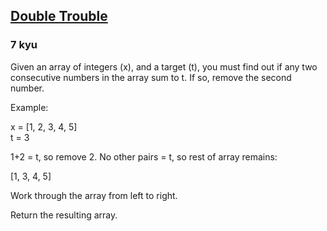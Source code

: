 <h2><a href=https://www.codewars.com/kata/57f7796697d62fc93d0001b8/train/javascript target="_blank">Double Trouble</a></h2><h3>7 kyu</h3><p>Given an array of integers (x), and a target (t), you must find out if any two consecutive numbers in the array sum to t. If so, remove the second number.</p><p>Example:</p><p>x = [1, 2, 3, 4, 5]<br>t = 3 <br></p><p>1+2 = t, so remove 2. No other pairs = t, so rest of array remains:</p><p>[1, 3, 4, 5]</p><p>Work through the array from left to right.</p><p>Return the resulting array.</p>
